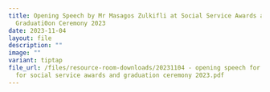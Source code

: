 ```yaml
---
title: Opening Speech by Mr Masagos Zulkifli at Social Service Awards and
  Graduati0on Ceremony 2023
date: 2023-11-04
layout: file
description: ""
image: ""
variant: tiptap
file_url: /files/resource-room-downloads/20231104 - opening speech for min sf
  for social service awards and graduation ceremony 2023.pdf
---
```

